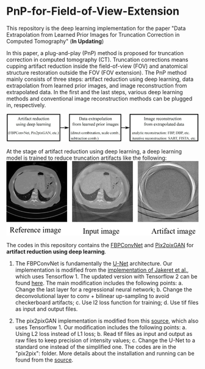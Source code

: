 # PnP-for-Field-of-View-Extension

This repository is the deep learning implementation for the paper "Data Extrapolation from Learned Prior Images for Truncation Correction in Computed Tomography" (**In Updating**)

In this paper, a plug-and-play (PnP) method is proposed for truncation correction in computed tomography (CT). Truncation corrections means cupping artifact reduction inside the field-of-view (FOV) and anatomical structure restoration outside the FOV (FOV extension). The PnP method mainly consists of three steps: artifact reduction using deep learning,
data extrapolation from learned prior images, and image reconstruction from extrapolated data. In the first and the last steps, various deep learning methods and conventional image reconstruction methods can be plugged in, respectively.


![pipeline](https://github.com/YixingHuang/PnP-for-Field-of-View-Extension/blob/main/DescriptionImages/pipeline.png)

At the stage of artifact reduction using deep learning, a deep learning model is trained to reduce truncation artifacts like the following:
![example](https://github.com/YixingHuang/PnP-for-Field-of-View-Extension/blob/main/DescriptionImages/Example.png)

The codes in this repository contains the [FBPConvNet](https://ieeexplore.ieee.org/document/7949028) and [Pix2pixGAN](https://arxiv.org/abs/1611.07004) for **artifact reduction using deep learning**.

1. The FBPConvNet is fundamentally the [U-Net](https://arxiv.org/abs/1505.04597) architecture. Our implementation is modified from the [implementation of Jakeret et al.](https://github.com/jakeret/tf_unet), which uses Tensorflow 1. The updated version with Tensorflow 2 can be found [here](https://github.com/jakeret/unet). The main modification includes the following points: a. Change the last layer for a regressional neural network; b. Change the deconvolutional layer to conv + bilinear up-sampling to avoid checkerboard artifacts; c. Use l2 loss function for training; d. Use tif files as input and output files.

2. The pix2pixGAN implementation is modified from this [source](https://github.com/affinelayer/pix2pix-tensorflow), which also uses Tensorflow 1. Our modification includes the following points: a. Using L2 loss instead of L1 loss; b. Read tif files as input and output as raw files to keep precision of intensity values; c. Change the U-Net to a standard one instead of the simplified one. The codes are in the "pix2pix": folder. More details about the installation and running can be found from the [source](https://github.com/affinelayer/pix2pix-tensorflow).
